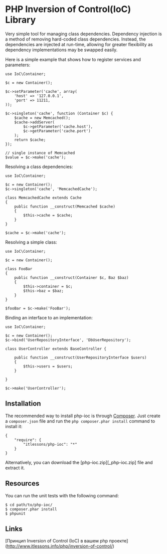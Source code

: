 PHP Inversion of Control(IoC) Library
======================================

Very simple tool for managing class dependencies. Dependency injection is a method of removing hard-coded class dependencies.
Instead, the dependencies are injected at run-time, allowing for greater flexibility as dependency implementations
may be swapped easily.


Here is a simple example that shows how to register services and parameters:

    use IoC\Container;

    $c = new Container();

    $c->setParameter('cache', array(
        'host' => '127.0.0.1',
        'port' => 11211,
    ));

    $c->singleton('cache', function (Container $c) {
        $cache = new Memcached();
        $cache->addServer(
            $c->getParameter('cache.host'),
            $c->getParameter('cache.port')
        );
        return $cache;
    });

    // single instance of Memcached
    $value = $c->make('cache');

Resolving a class dependencies:

    use IoC\Container;

    $c = new Container();
    $c->singleton('cache', 'MemcachedCache');

    class MemcachedCache extends Cache
    {
        public function __construct(Memcached $cache)
        {
            $this->cache = $cache;
        }
    }

    $cache = $c->make('cache');

Resolving a simple class:

    use IoC\Container;

    $c = new Container();

    class FooBar
    {
        public function __construct(Container $c, Baz $baz)
        {
            $this->container = $c;
            $this->baz = $baz;
        }
    }

    $fooBar = $c->make('FooBar');

Binding an interface to an implementation:

    use IoC\Container;

    $c = new Container();
    $c->bind('UserRepositoryInterface', 'DbUserRepository');

    class UserController extends BaseController {

        public function __construct(UserRepositoryInterface $users)
        {
            $this->users = $users;
        }

    }

    $c->make('UserController');


Installation
------------

The recommended way to install php-ioc is through [Composer][_Composer]. Just create a
``composer.json`` file and run the ``php composer.phar install`` command to
install it:

    {
        "require": {
            "itlessons/php-ioc": "*"
        }
    }

Alternatively, you can download the [php-ioc.zip][_php-ioc.zip] file and extract it.


Resources
---------

You can run the unit tests with the following command:

    $ cd path/to/php-ioc/
    $ composer.phar install
    $ phpunit

Links
-----

[Принцип Inversion of Control (IoC) в вашем php проекте] (http://www.itlessons.info/php/inversion-of-control/)



[_Composer]: http://getcomposer.org
[_php-social.zip]:  https://github.com/itlessons/php-social/archive/master.zip